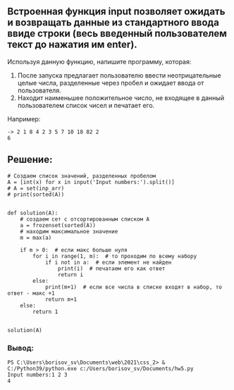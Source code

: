 ## Встроенная функция input позволяет ожидать и возвращать данные из стандартного ввода ввиде строки (весь введенный пользователем текст до нажатия им enter).
Используя данную функцию, напишите программу, которая:

1. После запуска предлагает пользователю ввести неотрицательные целые числа,
разделенные через пробел и ожидает ввода от пользователя.
2. Находит наименьшее положительное число, не входящее в данный пользователем
список чисел и печатает его.


Например:
```
-> 2 1 8 4 2 3 5 7 10 18 82 2
6
```
## Решение:

```
# Создаем список значений, разделенных пробелом
A = [int(x) for x in input('Input numbers:').split()]
# A = set(inp_arr)
# print(sorted(A))


def solution(A):
    # создаем сет с отсортированным списком А
    a = frozenset(sorted(A))
    # находим максимальное значение
    m = max(a)

    if m > 0:  # если макс больше нуля
        for i in range(1, m):  # то проходим по всему набору
            if i not in a:  # если элемент не найден
                print(i)  # печатаем его как ответ
                return i
        else:
            print(m+1)  # если все числа в списке входят в набор, то ответ - макс +1
            return m+1
    else:
        return 1


solution(A)
```
### Вывод:
```
PS C:\Users\borisov_sv\Documents\web\2021\css_2> & C:/Python39/python.exe c:/Users/borisov_sv/Documents/hw5.py
Input numbers:1 2 3
4
```